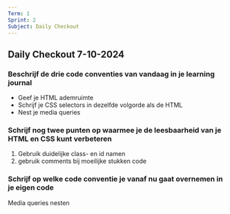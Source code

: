```yaml
---
Term: 1  
Sprint: 2  
Subject: Daily Checkout  
---
```


## Daily Checkout 7-10-2024
### Beschrijf de drie code conventies van vandaag in je learning journal

* Geef je HTML ademruimte
* Schrijf je CSS selectors in dezelfde volgorde als de HTML
* Nest je media queries

### Schrijf nog twee punten op waarmee je de leesbaarheid van je HTML en CSS kunt verbeteren

1. Gebruik duidelijke class- en id namen  
2. gebruik comments bij moeilijke stukken code

### Schrijf op welke code conventie je vanaf nu gaat overnemen in je eigen code

Media queries nesten